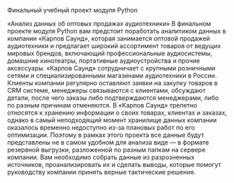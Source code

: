 Финальный учебный проект модуля Python

«Анализ данных об оптовых продажах аудиотехники»
В финальном проекте модуля Python вам предстоит поработать аналитиком данных в компании «Карпов Саунд», которая занимается оптовой продажей аудиотехники и предлагает широкий ассортимент товаров от ведущих мировых брендов, включающий профессиональные аудиосистемы, домашние кинотеатры, портативные аудиоустройства и прочие аксессуары.
«Карпов Саунд» сотрудничает с крупными розничными сетями и специализированными магазинами аудиотехники в России. Клиенты компании регулярно оставляют заявки на закупку товаров в CRM системе, менеджеры связываются с клиентами, обсуждают детали, после чего заказы либо подтверждаются менеджерами, либо по разным причинам отменяются.
В «Карпов Саунд» трепетно относятся к хранению информации о своих товарах, клиентах и заказах, однако в самый неподходящий момент хранилище данных компании оказалось временно недоступно из-за плановых работ по его оптимизации. Поэтому в рамках этого проекта все данные будут представлены не в самом удобном для анализа виде — в формате резервной выгрузки, разложенной по разным папкам на сервере компании.
Вам необходимо собрать данные из разрозненных источников, проанализировать их и сделать выводы, которые помогут руководству компании принять верные тактические решения.

